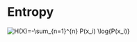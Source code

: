 # Entropy

![H\(X\)=-\sum\_{n=1}^{n} P\(x\_i\) \log{P\(x\_i\)}](https://i.upmath.me/svg/H%28X%29%3D-%5Csum_%7Bn%3D1%7D%5E%7Bn%7D%20P%28x_i%29%20%5Clog%7BP%28x_i%29%7D)

